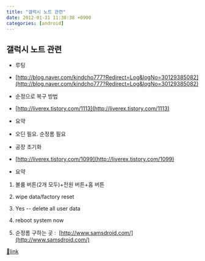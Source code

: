 ```yaml
---
title: "갤럭시 노트 관련"
date: 2012-01-31 11:38:38 +0900
categories: [android]
---
```


갤럭시 노트 관련
---------

- 루팅
- [http://blog.naver.com/kindcho777?Redirect=Log&logNo=30129385082](http://blog.naver.com/kindcho777?Redirect=Log&logNo=30129385082)

- 순정으로 복구 방법
- [http://liverex.tistory.com/1113](http://liverex.tistory.com/1113)
- 요약
- 오딘 필요. 순정롬 필요



- 공장 초기화
- [http://liverex.tistory.com/1099](http://liverex.tistory.com/1099)
- 요약



1. 볼륨 버튼(2개 모두)+전원 버튼+홈 버튼
2. wipe data/factory reset
3. Yes -- delete all user data
4. reboot system now

4. 순정롬 구하는 곳 : 
[http://www.samsdroid.com/](http://www.samsdroid.com/)
  



[🔗link](http://www.mins01.com/mh/tech/read/756)
